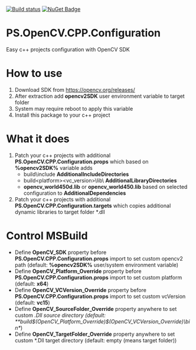 [![Build status](https://ci.appveyor.com/api/projects/status/j5y41lu33fw29i0y?svg=true)](https://ci.appveyor.com/project/BlackGad/ps-opencv-cpp-configuration)
[![NuGet Badge](https://buildstats.info/nuget/PS.OpenCV.CPP.Configuration)](https://www.nuget.org/packages/NUnit/)
# PS.OpenCV.CPP.Configuration
Easy c++ projects configuration with OpenCV SDK

# How to use
1) Download SDK from https://opencv.org/releases/ 
2) After extraction add **opencv2SDK** user environment variable to target folder
3) System may require reboot to apply this variable
4) Install this package to your c++ project

# What it does
1) Patch your c++ projects with additional **PS.OpenCV.CPP.Configuration.props** which based on **%opencv2SDK%** variable adds
    - build\include **AdditionalIncludeDirectories**
    - build\<platform>\<vc_version>\lib\ **AdditionalLibraryDirectories**
    - **opencv_world450d.lib** or **opencv_world450.lib** based on selected configuration to **AdditionalDependencies**
2) Patch your c++ projects with additional **PS.OpenCV.CPP.Configuration.targets** which copies additional dynamic libraries to target folder *.dll 

# Control MSBuild
- Define **OpenCV_SDK** property before **PS.OpenCV.CPP.Configuration.props** import to set custom opencv2 path (default: **%opencv2SDK%** user/system environment variable)
- Define **OpenCV_Platform_Override** property before **PS.OpenCV.CPP.Configuration.props** import to set custom platform (default: **x64**)
- Define **OpenCV_VCVersion_Override** property before **PS.OpenCV.CPP.Configuration.props** import to set custom vcVersion (default: **vc15**)
- Define **OpenCV_SourceFolder_Override** property anywhere to set custom *.Dll source directory (default: **build\$(OpenCV_Platform_Override)\$(OpenCV_VCVersion_Override)\bin\**)
- Define **OpenCV_TargetFolder_Override** property anywhere to set custom *.Dll target directory (default: empty (means target folder))


